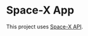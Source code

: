 # Space-X App

This project uses [Space-X API](https://github.com/r-spacex/SpaceX-API/tree/master/docs/v4).
